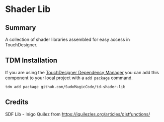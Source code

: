 # Shader Lib

## Summary
A collection of shader libraries assembled for easy access in TouchDesigner.


## TDM Installation
If you are using the [TouchDesigner Dependency Manager](https://github.com/SudoMagicCode/TouchDesigner-Dependency-Manager) you can add this component to your local project with a `add package` command.
```shell
tdm add package github.com/SudoMagicCode/td-shader-lib
``` 

## Credits
SDF Lib - Inigo Quilez
from https://iquilezles.org/articles/distfunctions/
